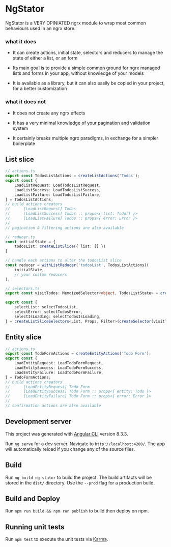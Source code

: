 # NgStator

NgStator is a VERY OPINIATED ngrx module to wrap most common behaviours used in an ngrx store.

### what it does

* It can create actions, initial state, selectors and reducers to manage the state of either a list, or an form

* Its main goal is to provide a simple common ground for ngrx managed lists and forms in your app, without knowledge of your models

* It is available as a library, but it can also easily be copied in your project, for a better customization

### what it does not

* It does not create any ngrx effects

* It has a very minimal knowledge of your pagination and validation system

* It certainly breaks multiple ngrx paradigms, in exchange for a simpler boilerplate


## List slice

```ts
// actions.ts
export const TodosListActions = createListActions('Todos');
export const {
    LoadListRequest: LoadTodosListRequest,
    LoadListSuccess: LoadTodosListSuccess,
    LoadListFailure: LoadTodosListFailure,
} = TodosListActions;
// build actions creators
//      [LoadListRequest] Todos
//      [LoadListSuccess] Todos :: props<{ list: Todo[] }>
//      [LoadListFailure] Todos :: props<{ error: Error }>
//
// pagination & filtering actions are also available
```

```ts
// reducer.ts
const initialState = {
    todosList: createListSlice({ list: [] })
}

// handle each actions to alter the todosList slice
const reducer = withListReducer('todosList', TodosListActions)(
    initialState,
    // your custom reducers
);
```

```ts
// selectors.ts
export const visitTodos: MemoizedSelector<object, TodosListState> = createFeatureSelector<TodosListState>('todos');

export const {
	selectList: selectTodosList,
	selectError: selectTodosError,
	selectIsLoading: selectTodosIsLoading,
} = createListSliceSelectors<List, Props, Filter>(createSelector(visitTodos, (state) => state.todosList));
```

## Entity slice

```ts
// actions.ts
export const TodoFormActions = createEntityActions('Todo Form');
export const {
    LoadEntityRequest: LoadTodoFormRequest,
    LoadEntitySuccess: LoadTodoFormSuccess,
    LoadEntityFailure: LoadTodoFormFailure,
} = TodoFormActions;
// build actions creators
//      [LoadEntityRequest] Todo Form
//      [LoadEntitySuccess] Todo Form :: props<{ entity: Todo }>
//      [LoadEntityFailure] Todo Form :: props<{ error: Error }>
//
// confirmation actions are also available
```


## Development server

This project was generated with [Angular CLI](https://github.com/angular/angular-cli) version 8.3.3.

Run `ng serve` for a dev server. Navigate to `http://localhost:4200/`. The app will automatically reload if you change any of the source files.

## Build

Run `ng build ng-stator` to build the project. The build artifacts will be stored in the `dist/` directory. Use the `--prod` flag for a production build.

## Build and Deploy

Run `npm run build && npm run publish` to build then deploy on npm.

## Running unit tests

Run `npm test` to execute the unit tests via [Karma](https://karma-runner.github.io).

